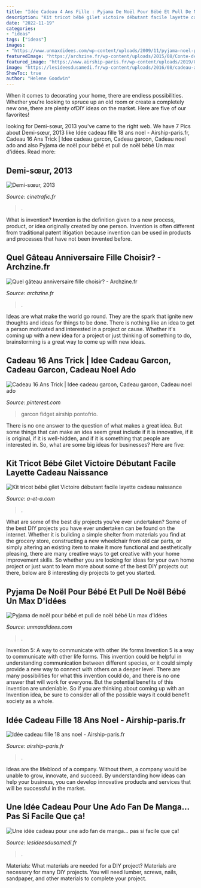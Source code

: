 ```yaml
---
title: "Idée Cadeau 4 Ans Fille : Pyjama De Noël Pour Bébé Et Pull De Noël Bébé Un Max D&#039;idées"
description: "Kit tricot bébé gilet victoire débutant facile layette cadeau naissance"
date: "2022-11-19"
categories:
- "ideas"
tags: ["ideas"]
images:
- "https://www.unmaxdidees.com/wp-content/uploads/2009/11/pyjama-noel-pour-bébé-naissance-3-mois-6-mois-9-mois-1-an-18-mois-2-ans-et-3-ans-768x1024.jpg"
featuredImage: "https://archzine.fr/wp-content/uploads/2015/08/Conte-de-fée-idée-déco-festive-3-ans-gateau-anniversaire-fille-5-ans-4-ans-en-rose-avec-fleurs-fillette.jpg"
featured_image: "https://www.airship-paris.fr/wp-content/uploads/2019/09/93c57e6420114db59efe20f3ecf05d17.jpg"
image: "https://lesideesdusamedi.fr/wp-content/uploads/2016/08/cadeau-ado-manga-fb.png"
ShowToc: true
author: "Helene Goodwin"
---
```



When it comes to decorating your home, there are endless possibilities. Whether you're looking to spruce up an old room or create a completely new one, there are plenty ofDIY ideas on the market. Here are five of our favorites!

	

		
looking for Demi-sœur, 2013 you've came to the right web. We have 7 Pics about Demi-sœur, 2013 like Idée cadeau fille 18 ans noel - Airship-paris.fr, Cadeau 16 Ans Trick | Idee cadeau garcon, Cadeau garcon, Cadeau noel ado and also Pyjama de noël pour bébé et pull de noël bébé Un max d&#039;idées. Read more:
		
    
## Demi-sœur, 2013

<img loading=lazy src="https://www.cinetrafic.fr/images/affiches/original/aff_8862020190109120139.jpg" onerror="this.onerror=null;this.src='https://tse3.mm.bing.net/th?id=OIP.sQBjToaTMLebhG2-pFFq1AHaLH&amp;pid=15.1';" alt="Demi-sœur, 2013">

_Source: cinetrafic.fr_

>. 

	

What is invention?
Invention is the definition given to a new process, product, or idea originally created by one person. Invention is often different from traditional patent litigation because invention can be used in products and processes that have not been invented before.

    
## Quel Gâteau Anniversaire Fille Choisir? - Archzine.fr

<img loading=lazy src="https://archzine.fr/wp-content/uploads/2015/08/Conte-de-fée-idée-déco-festive-3-ans-gateau-anniversaire-fille-5-ans-4-ans-en-rose-avec-fleurs-fillette.jpg" onerror="this.onerror=null;this.src='https://tse2.mm.bing.net/th?id=OIP.QmKQ7F67qhGrDO-wJwd2ggHaLm&amp;pid=15.1';" alt="Quel gâteau anniversaire fille choisir? - Archzine.fr">

_Source: archzine.fr_

>. 

	

Ideas are what make the world go round. They are the spark that ignite new thoughts and ideas for things to be done. There is nothing like an idea to get a person motivated and interested in a project or cause. Whether it's coming up with a new idea for a project or just thinking of something to do, brainstorming is a great way to come up with new ideas.

    
## Cadeau 16 Ans Trick | Idee Cadeau Garcon, Cadeau Garcon, Cadeau Noel Ado

<img loading=lazy src="https://i.pinimg.com/736x/56/1d/fd/561dfd1ce7d44f90c45434904e2c11a1.jpg" onerror="this.onerror=null;this.src='https://tse2.mm.bing.net/th?id=OIP.wW92wmScCA0tZDwzE-JxDgHaHa&amp;pid=15.1';" alt="Cadeau 16 Ans Trick | Idee cadeau garcon, Cadeau garcon, Cadeau noel ado">

_Source: pinterest.com_

>garcon fidget airship pontofrio. 

	

There is no one answer to the question of what makes a great idea. But some things that can make an idea seem great include if it is innovative, if it is original, if it is well-hidden, and if it is something that people are interested in.  So, what are some big ideas for businesses? Here are five: 

    
## Kit Tricot Bébé Gilet Victoire Débutant Facile Layette Cadeau Naissance

<img loading=lazy src="https://www.a-et-a.com/media/catalog/product/cache/4/image/9df78eab33525d08d6e5fb8d27136e95/p/a/patvictoire_3.jpg" onerror="this.onerror=null;this.src='https://tse3.mm.bing.net/th?id=OIP.8OjRRNdJOj6HeruId42f8AHaHa&amp;pid=15.1';" alt="Kit tricot bébé gilet Victoire débutant facile layette cadeau naissance">

_Source: a-et-a.com_

>. 

	

What are some of the best diy projects you’ve ever undertaken?
Some of the best DIY projects you have ever undertaken can be found on the internet. Whether it is building a simple shelter from materials you find at the grocery store, constructing a new wheelchair from old car parts, or simply altering an existing item to make it more functional and aesthetically pleasing, there are many creative ways to get creative with your home improvement skills. So whether you are looking for ideas for your own home project or just want to learn more about some of the best DIY projects out there, below are 8 interesting diy projects to get you started.

    
## Pyjama De Noël Pour Bébé Et Pull De Noël Bébé Un Max D&#039;idées

<img loading=lazy src="https://www.unmaxdidees.com/wp-content/uploads/2009/11/pyjama-noel-pour-bébé-naissance-3-mois-6-mois-9-mois-1-an-18-mois-2-ans-et-3-ans-768x1024.jpg" onerror="this.onerror=null;this.src='https://tse3.mm.bing.net/th?id=OIP.InaOqJqLpuMzPvofQjtW6gHaJ4&amp;pid=15.1';" alt="Pyjama de noël pour bébé et pull de noël bébé Un max d&#039;idées">

_Source: unmaxdidees.com_

>. 

	

Invention 5: A way to communicate with other life forms
Invention 5 is a way to communicate with other life forms. This invention could be helpful in understanding communication between different species, or it could simply provide a new way to connect with others on a deeper level. There are many possibilities for what this invention could do, and there is no one answer that will work for everyone. But the potential benefits of this invention are undeniable. So if you are thinking about coming up with an Invention idea, be sure to consider all of the possible ways it could benefit society as a whole.

    
## Idée Cadeau Fille 18 Ans Noel - Airship-paris.fr

<img loading=lazy src="https://www.airship-paris.fr/wp-content/uploads/2019/09/93c57e6420114db59efe20f3ecf05d17.jpg" onerror="this.onerror=null;this.src='https://tse4.mm.bing.net/th?id=OIP.iHAaUAh_RYq1TNw1bKlaYgHaJ6&amp;pid=15.1';" alt="Idée cadeau fille 18 ans noel - Airship-paris.fr">

_Source: airship-paris.fr_

>. 

	

Ideas are the lifeblood of a company. Without them, a company would be unable to grow, innovate, and succeed. By understanding how ideas can help your business, you can develop innovative products and services that will be successful in the market.

    
## Une Idée Cadeau Pour Une Ado Fan De Manga... Pas Si Facile Que ça!

<img loading=lazy src="https://lesideesdusamedi.fr/wp-content/uploads/2016/08/cadeau-ado-manga-fb.png" onerror="this.onerror=null;this.src='https://tse2.mm.bing.net/th?id=OIP.B1yvzRSZkomEWDsd5YxDZQHaD4&amp;pid=15.1';" alt="Une idée cadeau pour une ado fan de manga... pas si facile que ça!">

_Source: lesideesdusamedi.fr_

>. 

	

Materials: What materials are needed for a DIY project?
Materials are necessary for many DIY projects. You will need lumber, screws, nails, sandpaper, and other materials to complete your project.


